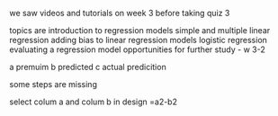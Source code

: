 we saw videos and tutorials on week 3 before taking quiz 3

topics are
introduction to regression models
simple and multiple linear regression
adding bias to linear regression models
logistic regression
evaluating a regression model
opportunities for further study - w 3-2

a premuim
b predicted
c actual predicition

some steps are missing


select colum a and colum b
in design
=a2-b2